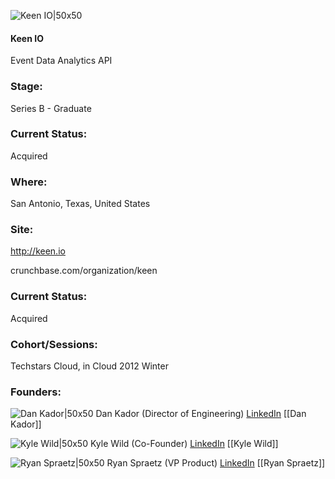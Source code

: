 

![Keen IO|50x50](http://s3.amazonaws.com/ts-accel-connect-uploads/images/image_files/55f1f633808320f5a2000003/original/5ac85647-9703-469b-a39f-2bcb3b8922ce.png)

#### Keen IO
Event Data Analytics API

### Stage: 
Series B - Graduate 

### Current Status: 
Acquired

### Where:
San Antonio, Texas, United States

### Site:
http://keen.io



crunchbase.com/organization/keen

### Current Status: 
Acquired

### Cohort/Sessions: 
Techstars Cloud, in Cloud 2012 Winter

### Founders: 

![Dan Kador|50x50](https://apimg.techstars.com/connect/images/image_files/5750b1d9c2f1c4fe7e000069/original/2c1752b.jpg) Dan Kador (Director of Engineering) [LinkedIn](https://linkedin.com/in/dkador) [[Dan Kador]]

![Kyle Wild|50x50](https://apimg.techstars.com/connect/images/image_files/55ccdbd9a93e9f44eb000013/original/kyle_wild_.jpg) Kyle Wild (Co-Founder) [LinkedIn](https://linkedin.com/in/kylewild) [[Kyle Wild]]

![Ryan Spraetz|50x50](https://apimg.techstars.com/connect/images/image_files/5750b1adbbe36ffd58000079/original/AAEAAQAAAAAAAASSAAAAJGJlMDgzNzQ0LTUyYzUtNDNhNC1iNzZkLTRiNGU3MTQ1MTIyMA.jpg) Ryan Spraetz (VP Product) [LinkedIn](https://linkedin.com/in/spraetz) [[Ryan Spraetz]]


